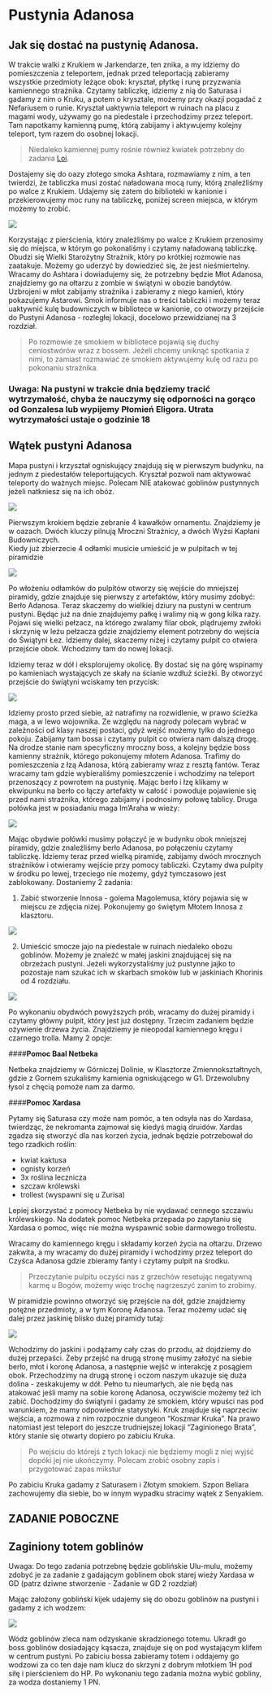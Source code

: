 # Pustynia Adanosa

## Jak się dostać na pustynię Adanosa.

W trakcie walki z Krukiem w Jarkendarze, ten znika, a my idziemy do pomieszczenia z teleportem, jednak przed teleportacją zabieramy wszystkie przedmioty leżące obok: kryształ, płytkę i runę przyzwania kamiennego strażnika. Czytamy tabliczkę, idziemy z nią do Saturasa i gadamy z nim o Kruku, a potem o krysztale, możemy przy okazji pogadać z Nefariusem o runie. Kryształ uaktywnia teleport w ruinach na placu z magami wody, używamy go na piedestale i przechodzimy przez teleport. Tam napotkamy kamienną pumę, którą zabijamy i aktywujemy kolejny teleport, tym razem do osobnej lokacji.
> Niedaleko kamiennej pumy rośnie również kwiatek potrzebny do zadania [Loi](sekcje/zadania/rozdzial_i?id=nieziemskie-sny).

Dostajemy się do oazy złotego smoka Ashtara, rozmawiamy z nim, a ten twierdzi, że tabliczka musi zostać naładowana mocą runy, którą znaleźliśmy po walce z Krukiem. Udajemy się zatem do biblioteki w kanionie i przekierowujemy moc runy na tabliczkę, poniżej screen miejsca, w którym możemy to zrobić.

[![](https://steamuserimages-a.akamaihd.net/ugc/969852954270888650/F5C5876E037FB335528C9AE4A801F04186252A41/)](https://steamuserimages-a.akamaihd.net/ugc/969852954270888650/F5C5876E037FB335528C9AE4A801F04186252A41/)  

Korzystając z pierścienia, który znaleźliśmy po walce z Krukiem przenosimy się do miejsca, w którym go pokonaliśmy i czytamy naładowaną tabliczkę. Obudzi się Wielki Starożytny Strażnik, który po krótkiej rozmowie nas zaatakuje. Możemy go uderzyć by dowiedzieć się, że jest nieśmiertelny. Wracamy do Ashtara i dowiadujemy się, że potrzebny będzie Młot Adanosa, znajdziemy go na ołtarzu z zombie w świątyni w obozie bandytów. Uzbrojeni w młot zabijamy strażnika i zabieramy z niego kamień, który pokazujemy Astarowi. Smok informuje nas o treści tabliczki i możemy teraz uaktywnić kulę budowniczych w bibliotece w kanionie, co otworzy przejście do Pustyni Adanosa - rozległej lokacji, docelowo przewidzianej na 3 rozdział.
> Po rozmowie ze smokiem w bibliotece pojawią się duchy ceniostwórów wraz z bossem. Jeżeli chcemy uniknąć spotkania z nimi, to zamiast rozmawiać ze smokiem aktywujemy kulę od razu po pokonaniu strażnika. 

### Uwaga: Na pustyni w trakcie dnia będziemy tracić wytrzymałość, chyba że nauczymy się odporności na gorąco od Gonzalesa lub wypijemy Płomień Eligora. Utrata wytrzymałości ustaje o godzinie 18

## Wątek pustyni Adanosa

Mapa pustyni i krzyształ ogniskujący znajdują się w pierwszym budynku, na jednym z piedestałów teleportujących. Kryształ pozwoli nam aktywować teleporty do ważnych miejsc. Polecam NIE atakować goblinów pustynnych jeżeli natkniesz się na ich obóz.

[![](https://steamuserimages-a.akamaihd.net/ugc/1824514739931038201/618699BC69992A839CC0FDC1BBD81224B0CD33DF/)](https://steamuserimages-a.akamaihd.net/ugc/1824514739931038201/618699BC69992A839CC0FDC1BBD81224B0CD33DF/)  

Pierwszym krokiem będzie zebranie 4 kawałków ornamentu. Znajdziemy je w oazach. Dwóch kluczy pilnują Mroczni Strażnicy, a dwóch Wyżsi Kapłani Budowniczych.  
Kiedy już zbierzecie 4 odłamki musicie umieścić je w pulpitach w tej piramidzie

[![](https://steamuserimages-a.akamaihd.net/ugc/969852954269962988/FBBD6E4057E5D63400F4B88D39F0945FFAE6C07E/)](https://steamuserimages-a.akamaihd.net/ugc/969852954269962988/FBBD6E4057E5D63400F4B88D39F0945FFAE6C07E/) 

Po włożeniu odłamków do pulpitów otworzy się wejście do mniejszej piramidy, gdzie znajduje się pierwszy z artefaktów, który musimy zdobyć: Berło Adanosa. Teraz skaczemy do wielkiej dziury na pustyni w centrum pustyni. Będąc już na dnie znajdujemy pałkę i walimy nią w gong kilka razy. Pojawi się wielki pełzacz, na którego zwalamy filar obok, plądrujemy zwłoki i skrzynię w leżu pełzacza gdzie znajdziemy element potrzebny do wejścia do Świątyni Łez. Idziemy dalej, skaczemy niżej i czytamy pulpit co otwiera przejście obok. Wchodzimy tam do nowej lokacji.

Idziemy teraz w dół i eksplorujemy okolicę. By dostać się na górę wspinamy po kamieniach wystających ze skały na ścianie wzdłuż ścieżki. By otworzyć przejście do świątyni wciskamy ten przycisk:

[![](https://steamuserimages-a.akamaihd.net/ugc/969852954270081211/EE169733492EA5F990F043B98B559E9F644292F9/)](https://steamuserimages-a.akamaihd.net/ugc/969852954270081211/EE169733492EA5F990F043B98B559E9F644292F9/)

Idziemy prosto przed siebie, aż natrafimy na rozwidlenie, w prawo ścieżka maga, a w lewo wojownika. Ze względu na nagrody polecam wybrać w zależności od klasy naszej postaci, gdyż wejść możemy tylko do jednego pokoju. Zabijamy tam bossa i czytamy pulpit co otwiera nam dalszą drogę. Na drodze stanie nam specyficzny mroczny boss, a kolejny będzie boss kamienny strażnik, którego pokonujemy młotem Adanosa. Trafimy do pomieszczenia z łzą Adanosa, którą zabieramy wraz z resztą fantów. Teraz wracamy tam gdzie wybieraliśmy pomieszczenie i wchodzimy na teleport przenoszący z powrotem na pustynię. Mając berło i łzę klikamy w ekwipunku na berło co łączy artefakty w całość i powoduje pojawienie się przed nami strażnika, którego zabijamy i podnosimy połowę tablicy. Druga połówka jest w posiadaniu maga Im’Araha w wieży:

[![](https://steamuserimages-a.akamaihd.net/ugc/969852954270905887/6B42FF559B6B8A90AF1A65DD9DFCE41052EFB253/)](https://steamuserimages-a.akamaihd.net/ugc/969852954270905887/6B42FF559B6B8A90AF1A65DD9DFCE41052EFB253/)  

Mając obydwie połówki musimy połączyć je w budynku obok mniejszej piramidy, gdzie znaleźliśmy berło Adanosa, po połączeniu czytamy tabliczkę. Idziemy teraz przed wielką piramidę, zabijamy dwóch mrocznych strażników i otwieramy wejście przy pomocy tabliczki. Czytamy dwa pulpity w środku po lewej, trzeciego nie możemy, gdyż tymczasowo jest zablokowany. Dostaniemy 2 zadania:

1. Zabić stworzenie Innosa - golema Magolemusa, który pojawia się w miejscu ze zdjęcia niżej. Pokonujemy go świętym Młotem Innosa z klasztoru.

[![](https://steamuserimages-a.akamaihd.net/ugc/969852954270940452/BEEE34AE829A6DF810878C57795999FF00B3DA1E/)](https://steamuserimages-a.akamaihd.net/ugc/969852954270940452/BEEE34AE829A6DF810878C57795999FF00B3DA1E/)  

2. Umieścić smocze jajo na piedestale w ruinach niedaleko obozu goblinów. Możemy je znaleźć w małej jaskini znajdującej się na obrzeżach pustyni. Jeżeli wykorzystaliśmy już pustynne jajko to pozostaje nam szukać ich w skarbach smoków lub w jaskiniach Khorinis od 4 rozdziału.

[![](https://steamuserimages-a.akamaihd.net/ugc/969852954270267470/0820A651A4676C33FD6117CAA9B3B7D118CE3637/)](https://steamuserimages-a.akamaihd.net/ugc/969852954270267470/0820A651A4676C33FD6117CAA9B3B7D118CE3637/)  

Po wykonaniu obydwóch powyższych prób, wracamy do dużej piramidy i czytamy główny pulpit, który jest już dostępny. Trzecim zadaniem będzie ożywienie drzewa życia. Znajdziemy je nieopodal kamiennego kręgu i czarnego trolla.
Mamy 2 opcje:

<!-- tabs:start -->

####__Pomoc Baal Netbeka__

Netbeka znajdziemy w Górniczej Dolinie, w Klasztorze Zmiennokształtnych, gdzie z Gornem szukaliśmy kamienia ogniskującego w G1. Drzewolubny łysol z chęcią pomoże nam za darmo.

####__Pomoc Xardasa__

Pytamy się Saturasa czy może nam pomóc, a ten odsyła nas do Xardasa, twierdząc, że nekromanta zajmował się kiedyś magią druidów. Xardas zgadza się stworzyć dla nas korzeń życia, jednak będzie potrzebował do tego rzadkich roślin:
- kwiat kaktusa
- ognisty korzeń
- 3x roślina lecznicza
- szczaw królewski
- trollest (wyspawni się u Zurisa)

Lepiej skorzystać z pomocy Netbeka by nie wydawać cennego szczawiu królewskiego. Na dodatek pomoc Netbeka przepada po zapytaniu się Xardasa o pomoc, więc nie można wyspawnić sobie darmowego trollestu.

<!-- tabs:end -->

Wracamy do kamiennego kręgu i składamy korzeń życia na ołtarzu. Drzewo zakwita, a my wracamy do dużej piramidy i wchodzimy przez teleport do Czyśca Adanosa gdzie zbieramy fanty i czytamy pulpit na środku.
> Przeczytanie pulpitu oczyści nas z grzechów resetując negatywną karmę u Bogów, możemy więc trochę nagrzeszyć zanim to zrobimy.

W piramidzie powinno otworzyć się przejście na dół, gdzie znajdziemy potężne przedmioty, a w tym Koronę Adanosa. Teraz możemy udać się dalej przez jaskinię blisko dużej piramidy tutaj:

[![](https://steamuserimages-a.akamaihd.net/ugc/969852954271105486/0FDE347A3B53E94CE18A5AECC696C11C86E18F10/)](https://steamuserimages-a.akamaihd.net/ugc/969852954271105486/0FDE347A3B53E94CE18A5AECC696C11C86E18F10/)

Wchodzimy do jaskini i podążamy cały czas do przodu, aż dojdziemy do dużej przepaści. Żeby przejść na drugą stronę musimy założyć na siebie berło, młot i koronę Adanosa, a następnie wejść w interakcję z posągiem obok. Przechodzimy na drugą stronę i oczom naszym ukazuje się duża dolina - zeskakujemy w dół. Pełno tu nieumarłych, ale nie będą nas atakować jeśli mamy na sobie koronę Adanosa, oczywiście możemy też ich zabić. Dochodzimy do świątyni i gadamy ze smokiem, który wpuści nas pod warunkiem, że mamy odpowiednie statystyki. Kruk znajduje się naprzeciw wejścia, a rozmowa z nim rozpocznie dungeon “Koszmar Kruka”. Na prawo natomiast jest teleport do jeszcze trudniejszej lokacji “Zaginionego Brata”, który stanie się otwarty dopiero po zabiciu Kruka. 
> Po wejściu do którejś z tych lokacji nie będziemy mogli z niej wyjść dopóki jej nie ukończymy. Polecam zrobić osobny zapis i przygotować zapas mikstur

Po zabiciu Kruka gadamy z Saturasem i Złotym smokiem. Szpon Beliara zachowujemy dla siebie, bo w innym wypadku stracimy wątek z Senyakiem.

## ZADANIE POBOCZNE

## Zaginiony totem goblinów

Uwaga: Do tego zadania potrzebnę będzie goblińskie Ulu-mulu, możemy zdobyć je za zadanie z gadającym goblinem obok starej wieży Xardasa w GD (patrz dziwne stworzenie - Zadanie w GD 2 rozdział)

Mając założony gobliński kijek udajemy się do obozu goblinów na pustyni i gadamy z ich wodzem:

[![](https://steamuserimages-a.akamaihd.net/ugc/969852954274103078/DAA43423153BD5242F1219AFD28DEE5613CB8053/)](https://steamuserimages-a.akamaihd.net/ugc/969852954274103078/DAA43423153BD5242F1219AFD28DEE5613CB8053/)  

Wódz goblinów zleca nam odzyskanie skradzionego totemu. Ukradł go boss goblinów dosiadający kąsacza, znajduje się on pod wystającym klifem w centrum pustyni. Po zabiciu bossa zabieramy totem i oddajemy go wodzowi za co ten daje nam klucz do skrzyni z dobrym młotkiem 1H pod siłę i pierścieniem do HP. Po wykonaniu tego zadania można wybić gobliny, za wodza dostaniemy 1 PN.
